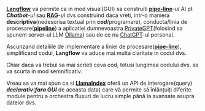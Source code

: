 [**Langflow**](https://www.langflow.org/) va permite ca in mod visual(GUI) sa construiti [**pipe-line**](https://bytesupreme.online/crafting-no-code-local-rag-chatbots-with-langflow-and-ollama/)-*ul* AI pt ***Chatbot***-*ul* sau [**RAG**](https://bytesupreme.online/crafting-no-code-local-rag-chatbots-with-langflow-and-ollama/)-*ul* dvs construind daca vreti, intr-o maniera **descriptiva**(nedescrisa textual prin ***cod***/programare), conducta/linia de procesare([**pipeline**](https://bytesupreme.online/crafting-no-code-local-rag-chatbots-with-langflow-and-ollama/)) a aplicatiei dumnevoastra [PrivateGPT](https://github.com/ollama/ollama/tree/main/examples/langchain-python-rag-privategpt)(folosind sa spunem server-ul LLM [Ollama](https://ollama.com/download/windows)) sau de ce nu [ChatGPT](https://chatgpt.com/)-ul personal.

Ascunzand detaliile de implementare a liniei de procesare([**pipe-line**](https://bytesupreme.online/crafting-no-code-local-rag-chatbots-with-langflow-and-ollama/)), simplificand codul, **Langflow** va aduce mai multa claritate in codul dvs.

Chiar daca va trebui sa mai scrieti ceva cod, totusi lungimea codului dvs. se va scurta in mod semnificativ.

Vreau sa va mai spun ca si [**LlamaIndex**](https://docs.llamaindex.ai/en/stable/module_guides/querying/pipeline/) oferă un API de interogare(query) ***declarativ***(***fara GUI*** de aceasta data) care vă permite să înlănțuiți diferite module pentru a orchestra fluxuri de lucru simple până la avansate asupra datelor dvs.

